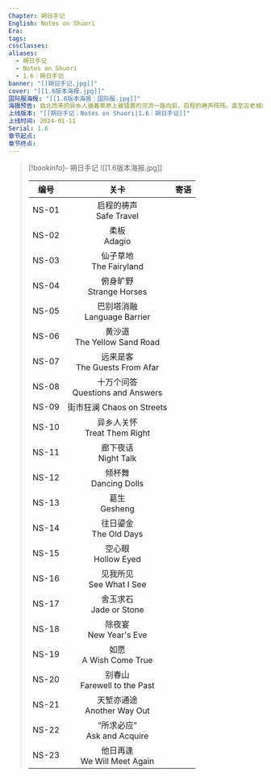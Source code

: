 ```yaml
---
Chapter: 朔日手记
English: Notes on Shuori
Era: 
tags: 
cssclasses: 
aliases:
  - 朔日手记
  - Notes on Shuori
  - 1.6｜朔日手记
banner: "[[朔日手记.jpg]]"
cover: "[[1.6版本海报.jpg]]"
国际服海报: "[[1.6版本海报｜国际服.jpg]]"
海报预告: 自北而来的异乡人循着草原上被错置的河流一路向前，启程的祷声阵阵，直至古老城门在眼前徐徐打开。入此城中，结新彩，饮美酒，一起去揭开那东方神秘术的面纱。
上线版本: "[[朔日手记｜Notes on Shuori|1.6｜朔日手记]]"
上线时间: 2024-01-11
Serial: 1.6
章节起点: 
章节终点:
---
```

> [!bookinfo]- 朔日手记
> ![[1.6版本海报.jpg]]
>
> | 编号  |                 关卡                 | 寄语 |
> | :---: | :----------------------------------: | :--: |
> | NS-01 |      启程的祷声<br/>Safe Travel      |      |
> | NS-02 |           柔板<br/>Adagio            |      |
> | NS-03 |      仙子草地<br/>The Fairyland      |      |
> | NS-04 |     俯身旷野<br/>Strange Horses      |      |
> | NS-05 |   巴别塔消融<br/>Language Barrier    |      |
> | NS-06 |   黄沙道<br/>The Yellow Sand Road    |      |
> | NS-07 |  远来是客<br/>The Guests From Afar   |      |
> | NS-08 | 十万个问答<br/>Questions and Answers |      |
> | NS-09 |      街市狂澜 Chaos on Streets       |      |
> | NS-10 |   异乡人关怀<br/>Treat Them Right    |      |
> | NS-11 |       廊下夜话<br/>Night Talk        |      |
> | NS-12 |       倾杯舞<br/>Dancing Dolls       |      |
> | NS-13 |           葛生<br/>Gesheng           |      |
> | NS-14 |      往日鎏金<br/>The Old Days       |      |
> | NS-15 |        空心眼<br/>Hollow Eyed        |      |
> | NS-16 |     见我所见<br/>See What I See      |      |
> | NS-17 |      舍玉求石<br/>Jade or Stone      |      |
> | NS-18 |      除夜宴<br/>New Year's Eve       |      |
> | NS-19 |      如愿<br/>A Wish Come True       |      |
> | NS-20 |   别春山<br/>Farewell to the Past    |      |
> | NS-21 |    天堑亦通途<br/>Another Way Out    |      |
> | NS-22 |    “所求必应”<br/>Ask and Acquire    |      |
> | NS-23 |   他日再逢<br/>We Will Meet Again    |      |

